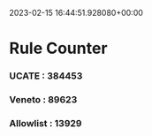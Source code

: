 2023-02-15 16:44:51.928080+00:00
# Rule Counter 
 ### UCATE : 384453

 ### Veneto : 89623

 ### Allowlist : 13929
